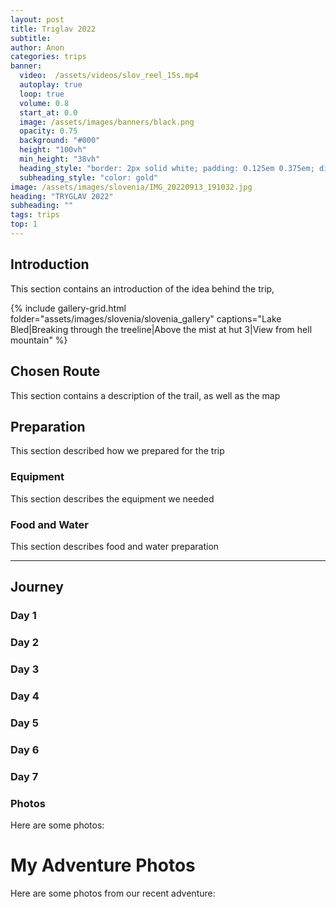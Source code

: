 ```yaml
---
layout: post
title: Triglav 2022
subtitle:
author: Anon
categories: trips
banner:
  video:  /assets/videos/slov_reel_15s.mp4
  autoplay: true
  loop: true
  volume: 0.8
  start_at: 0.0
  image: /assets/images/banners/black.png
  opacity: 0.75
  background: "#000"
  height: "100vh"
  min_height: "38vh"
  heading_style: "border: 2px solid white; padding: 0.125em 0.375em; display: inline-block; letter-spacing: 0.12em;"
  subheading_style: "color: gold"
image: /assets/images/slovenia/IMG_20220913_191032.jpg
heading: "TRYGLAV 2022"
subheading: ""
tags: trips 
top: 1
---
```



## Introduction

This section contains an introduction of the idea behind the trip,

{% include gallery-grid.html folder="assets/images/slovenia/slovenia_gallery" captions="Lake Bled|Breaking through the treeline|Above the mist at hut 3|View from hell mountain" %}


## Chosen Route

This section contains a description of the trail, as well as the map

## Preparation

This section described how we prepared for the trip

### Equipment

This section describes the equipment we needed

### Food and Water

This section describes food and water preparation

----------

## Journey

### Day 1
### Day 2
### Day 3
### Day 4
### Day 5
### Day 6
### Day 7

### Photos

Here are some photos:


# My Adventure Photos

Here are some photos from our recent adventure:

